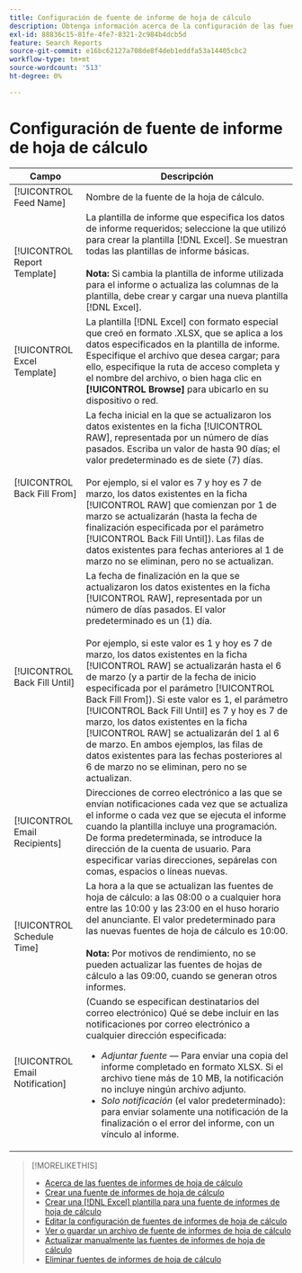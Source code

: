 ```yaml
---
title: Configuración de fuente de informe de hoja de cálculo
description: Obtenga información acerca de la configuración de las fuentes de hoja de cálculo.
exl-id: 88836c15-81fe-4fe7-8321-2c984b4dcb5d
feature: Search Reports
source-git-commit: e16bc62127a708de8f4deb1eddfa53a14405cbc2
workflow-type: tm+mt
source-wordcount: '513'
ht-degree: 0%

---
```


# Configuración de fuente de informe de hoja de cálculo

| Campo | Descripción |
|---|---|
| [!UICONTROL Feed Name] | Nombre de la fuente de la hoja de cálculo. |
| [!UICONTROL Report Template] | La plantilla de informe que especifica los datos de informe requeridos; seleccione la que utilizó para crear la plantilla [!DNL Excel]. Se muestran todas las plantillas de informe básicas.<br><br><b>Nota:</b> Si cambia la plantilla de informe utilizada para el informe o actualiza las columnas de la plantilla, debe crear y cargar una nueva plantilla [!DNL Excel]. |
| [!UICONTROL Excel Template] | La plantilla [!DNL Excel] con formato especial que creó en formato .XLSX, que se aplica a los datos especificados en la plantilla de informe. Especifique el archivo que desea cargar; para ello, especifique la ruta de acceso completa y el nombre del archivo, o bien haga clic en <b>[!UICONTROL Browse]</b> para ubicarlo en su dispositivo o red. |
| [!UICONTROL Back Fill From] | La fecha inicial en la que se actualizaron los datos existentes en la ficha [!UICONTROL RAW], representada por un número de días pasados. Escriba un valor de hasta 90 días; el valor predeterminado es de siete (7) días.<br><br>Por ejemplo, si el valor es 7 y hoy es 7 de marzo, los datos existentes en la ficha [!UICONTROL RAW] que comienzan por 1 de marzo se actualizarán (hasta la fecha de finalización especificada por el parámetro [!UICONTROL Back Fill Until]). Las filas de datos existentes para fechas anteriores al 1 de marzo no se eliminan, pero no se actualizan. |
| [!UICONTROL Back Fill Until] | La fecha de finalización en la que se actualizaron los datos existentes en la ficha [!UICONTROL RAW], representada por un número de días pasados. El valor predeterminado es un (1) día.<br><br>Por ejemplo, si este valor es 1 y hoy es 7 de marzo, los datos existentes en la ficha [!UICONTROL RAW] se actualizarán hasta el 6 de marzo (y a partir de la fecha de inicio especificada por el parámetro [!UICONTROL Back Fill From]). Si este valor es 1, el parámetro [!UICONTROL Back Fill Until] es 7 y hoy es 7 de marzo, los datos existentes en la ficha [!UICONTROL RAW] se actualizarán del 1 al 6 de marzo. En ambos ejemplos, las filas de datos existentes para las fechas posteriores al 6 de marzo no se eliminan, pero no se actualizan. |
| [!UICONTROL Email Recipients] | Direcciones de correo electrónico a las que se envían notificaciones cada vez que se actualiza el informe o cada vez que se ejecuta el informe cuando la plantilla incluye una programación. De forma predeterminada, se introduce la dirección de la cuenta de usuario. Para especificar varias direcciones, sepárelas con comas, espacios o líneas nuevas. |
| [!UICONTROL Schedule Time] | La hora a la que se actualizan las fuentes de hoja de cálculo: a las 08:00 o a cualquier hora entre las 10:00 y las 23:00 en el huso horario del anunciante. El valor predeterminado para las nuevas fuentes de hoja de cálculo es 10:00.<br><br><b>Nota:</b> Por motivos de rendimiento, no se pueden actualizar las fuentes de hojas de cálculo a las 09:00, cuando se generan otros informes. |
| [!UICONTROL Email Notification] | (Cuando se especifican destinatarios del correo electrónico) Qué se debe incluir en las notificaciones por correo electrónico a cualquier dirección especificada:<ul><li><i>Adjuntar fuente</i> — Para enviar una copia del informe completado en formato XLSX. Si el archivo tiene más de 10 MB, la notificación no incluye ningún archivo adjunto.</li><li><i>Solo notificación</i> (el valor predeterminado): para enviar solamente una notificación de la finalización o el error del informe, con un vínculo al informe.</li></ul> |

>[!MORELIKETHIS]
>
>* [Acerca de las fuentes de informes de hoja de cálculo](spreadsheet-feed-about.md)
>* [Crear una fuente de informes de hoja de cálculo](spreadsheet-feed-create.md)
>* [Crear una [!DNL Excel] plantilla para una fuente de informes de hoja de cálculo](spreadsheet-feed-create-excel-template.md)
>* [Editar la configuración de fuentes de informes de hoja de cálculo](spreadsheet-feed-edit.md)
>* [Ver o guardar un archivo de fuente de informes de hoja de cálculo](spreadsheet-feed-view-or-save.md)
>* [Actualizar manualmente las fuentes de informes de hoja de cálculo](spreadsheet-feed-refresh.md)
>* [Eliminar fuentes de informes de hoja de cálculo](spreadsheet-feed-delete.md)
